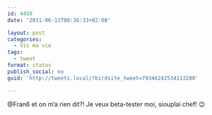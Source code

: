 ```yaml
---
id: 4459
date: '2011-06-11T00:36:33+02:00'

layout: post
categories:
  - Vis ma vie
tags:
  - tweet
format: status
publish_social: no
guid: 'http://tweets.local/?birdsite_tweet=79346242534113280'

---
```


@Fran6 et on m’a rien dit?! Je veux beta-tester moi, siouplai chef! 😉